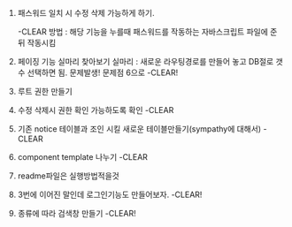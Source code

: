 1. 패스워드 일치 시 수정 삭제 가능하게 하기.

    -CLEAR
        방법 : 해당 기능을 누를때 패스워드를 작동하는 자바스크립트 파일에 준 뒤 작동시킴

2. 페이징 기능 실마리 찾아보기
    실마리 : 새로운 라우팅경로를 만들어 놓고 DB절로 갯수 선택하면 됨.
    문제발생! 문제점 6으로
    -CLEAR!

3. 루트 권한 만들기

4. 수정 삭제시 권한 확인 가능하도록 확인
    -CLEAR 

5. 기존 notice 테이블과 조인 시킬 새로운 테이블만들기(sympathy에 대해서)
    -CLEAR

6. component template 나누기
   -CLEAR
   
7. readme파일은 실행방법적을것

8. 3번에 이어진 말인데 로그인기능도 만들어보자.
    -CLEAR!

9. 종류에 따라 검색창 만들기
    -CLEAR!